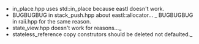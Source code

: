 - in_place.hpp uses std::in_place because eastl doesn't work.
- BUGBUGBUG in stack_push.hpp about eastl::allocator...
_ BUGBUGBUG in raii.hpp for the same reason.
- state_view.hpp doesn't work for reasons..._
- stateless_reference copy construtors should be deleted not defaulted._